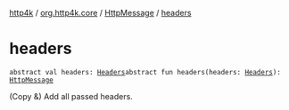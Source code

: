 [http4k](../../index.md) / [org.http4k.core](../index.md) / [HttpMessage](index.md) / [headers](./headers.md)

# headers

`abstract val headers: `[`Headers`](../-headers.md)`abstract fun headers(headers: `[`Headers`](../-headers.md)`): `[`HttpMessage`](index.md)

(Copy &amp;) Add all passed headers.

